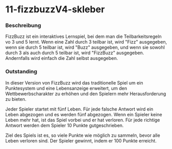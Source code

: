 # 11-fizzbuzzV4-skleber

### Beschreibung

FizzBuzz ist ein interaktives Lernspiel, bei dem man die Teilbarkeitsregeln vo 3 und 5 lernt. 
Wenn eine Zahl durch 3 teilbar ist, wird "Fizz" ausgegeben, wenn sie durch 5 teilbar ist, wird "Buzz" ausgegeben, 
und wenn sie sowohl durch 3 als auch durch 5 teilbar ist, wird "FizzBuzz" ausgegeben. Andernfalls wird einfach die Zahl selbst ausgegeben. 

### Outstanding

In dieser Version von FizzBuzz wird das traditionelle Spiel um ein Punktesystem und eine Lebensanzeige erweitert, 
um den Wettbewerbscharakter zu erhöhen und den Spielern mehr Herausforderung zu bieten.

Jeder Spieler startet mit fünf Leben. Für jede falsche Antwort wird ein Leben abgezogen und es werden fünf abgezogen. 
Wenn ein Spieler keine Leben mehr hat, ist das Spiel vorbei und er hat verloren. 
Für jede richtige Antwort werden dem Spieler 10 Punkte gutgeschrieben.

Ziel des Spiels ist es, so viele Punkte wie möglich zu sammeln, bevor alle Leben verloren sind. 
Der Spieler gewinnt, indem er 100 Punkte erreicht.

